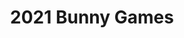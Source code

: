 ---
layout: projectList
title: 2021 Bunny Games
collection: 2021BunnyGames
description: Look at these fun games!
---